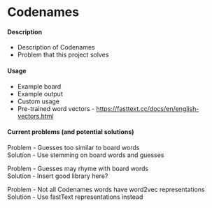 # Codenames

#### Description

* Description of Codenames
* Problem that this project solves

#### Usage

* Example board  
* Example output  
* Custom usage
* Pre-trained word vectors - https://fasttext.cc/docs/en/english-vectors.html

#### Current problems (and potential solutions)

Problem - Guesses too similar to board words  
Solution - Use stemming on board words and guesses

Problem - Guesses may rhyme with board words  
Solution - Insert good library here?

Problem - Not all Codenames words have word2vec representations  
Solution - Use fastText representations instead




